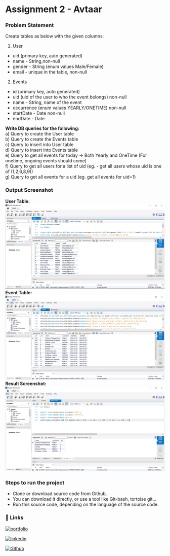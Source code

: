 # Assignment 2 - Avtaar

### Problem Statement
Create tables as below with the given columns:

1. User 
* uid (primary key, auto generated)
* name - String,non-null
* gender - String (enum values Male/Female)
* email - unique in the table, non-null

2. Events
* id (primary key, auto generated)
* uid (uid of the user to who the event belongs) non-null
* name - String, name of the event
* occurrence (enum values YEARLY/ONETIME) non-null
* startDate - Date non-null
* endDate - Date

**Write DB queries for the following:**  
a) Query to create the User table  
b) Query to create the Events table  
c) Query to insert into User table  
d) Query to insert into Events table  
e) Query to get all events for today -> Both Yearly and OneTime (For onetime, ongoing events should come)  
f) Query to get all users for a list of uid (eg. - get all users whose uid is one of (1,2,6,8,9))  
g) Query to get all events for a uid (eg. get all events for uid=1)  

### Output Screenshot

**User Table:**  
![User Table](https://github.com/sayli15/SQL-DB-queries-for-user-events/blob/main/User.PNG)  
**Event Table:**  
![Event Table](https://github.com/sayli15/SQL-DB-queries-for-user-events/blob/main/Events.PNG)  
**Result Screenshot:**  
![Result](https://github.com/sayli15/SQL-DB-queries-for-user-events/blob/main/Result.PNG) 
 
### Steps to run the project

* Clone or download source code from Github.
* You can download it directly, or use a tool like Git-bash, tortoise git...
* Run this source code, depending on the language of the source code.

### 🔗 Links
[![portfolio](https://img.shields.io/badge/Avtaar_portfolio-000?style=for-the-badge&logo=ko-fi&logoColor=white&color=mediumslateblue)](https://career.avtaar.me/portfolio/291259)

[![linkedin](https://img.shields.io/badge/linkedin-0A66C2?style=for-the-badge&logo=linkedin&logoColor=white)](https://www.linkedin.com/in/sayali-selukar-0742a71a5/)

[![Github](https://img.shields.io/badge/github-0A66C2?style=for-the-badge&logo=github&color=gray)](https://github.com/sayli15)
